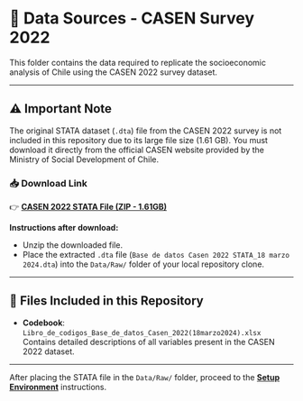 # 📁 Data Sources - CASEN Survey 2022

This folder contains the data required to replicate the socioeconomic analysis of Chile using the CASEN 2022 survey dataset.

---

## ⚠️ **Important Note**

The original STATA dataset (`.dta`) file from the CASEN 2022 survey is not included in this repository due to its large file size (1.61 GB). You must download it directly from the official CASEN website provided by the Ministry of Social Development of Chile.

### 📥 **Download Link**
👉 [**CASEN 2022 STATA File (ZIP - 1.61GB)**](https://observatorio.ministeriodesarrollosocial.gob.cl/storage/docs/casen/2022/Base%20de%20datos%20Casen%202022%20STATA_18%20marzo%202024.dta.zip)

**Instructions after download:**
- Unzip the downloaded file.
- Place the extracted `.dta` file (`Base de datos Casen 2022 STATA_18 marzo 2024.dta`) into the `Data/Raw/` folder of your local repository clone.

---

## 📂 **Files Included in this Repository**

- **Codebook**: `Libro_de_codigos_Base_de_datos_Casen_2022(18marzo2024).xlsx`  
  Contains detailed descriptions of all variables present in the CASEN 2022 dataset.

---

After placing the STATA file in the `Data/Raw/` folder, proceed to the [**Setup Environment**](../1-%20Setup%20Environment/README.md) instructions.
